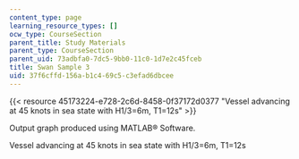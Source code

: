 ```yaml
---
content_type: page
learning_resource_types: []
ocw_type: CourseSection
parent_title: Study Materials
parent_type: CourseSection
parent_uid: 73adbfa0-7dc5-9bb0-11c0-1d7e2c45fceb
title: Swan Sample 3
uid: 37f6cffd-156a-b1c4-69c5-c3efad6dbcee
---
```


{{< resource 45173224-e728-2c6d-8458-0f37172d0377 "Vessel advancing at 45 knots in sea state with H1/3=6m, T1=12s" >}}

Output graph produced using MATLAB® Software.

Vessel advancing at 45 knots in sea state with H1/3\=6m, T1=12s